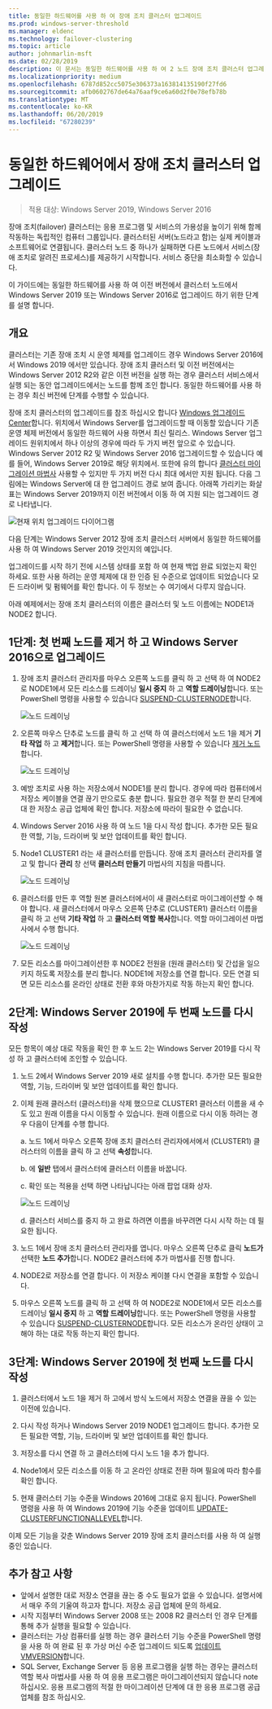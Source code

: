 ```yaml
---
title: 동일한 하드웨어를 사용 하 여 장애 조치 클러스터 업그레이드
ms.prod: windows-server-threshold
ms.manager: eldenc
ms.technology: failover-clustering
ms.topic: article
author: johnmarlin-msft
ms.date: 02/28/2019
description: 이 문서는 동일한 하드웨어를 사용 하 여 2 노드 장애 조치 클러스터 업그레이드에 대해 설명 합니다.
ms.localizationpriority: medium
ms.openlocfilehash: 6787d852cc5075e306373a163814135190f27fd6
ms.sourcegitcommit: afb0602767de64a76aaf9ce6a60d2f0e78efb78b
ms.translationtype: MT
ms.contentlocale: ko-KR
ms.lasthandoff: 06/20/2019
ms.locfileid: "67280239"
---
```

# <a name="upgrading-failover-clusters-on-the-same-hardware"></a>동일한 하드웨어에서 장애 조치 클러스터 업그레이드

> 적용 대상: Windows Server 2019, Windows Server 2016

장애 조치(failover) 클러스터는 응용 프로그램 및 서비스의 가용성을 높이기 위해 함께 작동하는 독립적인 컴퓨터 그룹입니다. 클러스터된 서버(노드라고 함)는 실제 케이블과 소프트웨어로 연결됩니다. 클러스터 노드 중 하나가 실패하면 다른 노드에서 서비스(장애 조치로 알려진 프로세스)를 제공하기 시작합니다. 서비스 중단을 최소화할 수 있습니다.

이 가이드에는 동일한 하드웨어를 사용 하 여 이전 버전에서 클러스터 노드에서 Windows Server 2019 또는 Windows Server 2016로 업그레이드 하기 위한 단계를 설명 합니다.

## <a name="overview"></a>개요

클러스터는 기존 장애 조치 시 운영 체제를 업그레이드 경우 Windows Server 2016에서 Windows 2019 에서만 있습니다.  장애 조치 클러스터 및 이전 버전에서는 Windows Server 2012 R2와 같은 이전 버전을 실행 하는 경우 클러스터 서비스에서 실행 되는 동안 업그레이드에서는 노드를 함께 조인 합니다.  동일한 하드웨어를 사용 하는 경우 최신 버전에 단계를 수행할 수 있습니다.  

장애 조치 클러스터의 업그레이드를 참조 하십시오 합니다 [Windows 업그레이드 Center](https://www.microsoft.com/upgradecenter)합니다.  위치에서 Windows Server를 업그레이드할 때 이동할 있습니다 기존 운영 체제 버전에서 동일한 하드웨어 사용 하면서 최신 릴리스. Windows Server 업그레이드 원위치에서 하나 이상의 경우에 따라 두 가지 버전 앞으로 수 있습니다. Windows Server 2012 R2 및 Windows Server 2016 업그레이드할 수 있습니다 예를 들어, Windows Server 2019로 해당 위치에서.  또한에 유의 합니다 [클러스터 마이그레이션 마법사](https://blogs.msdn.microsoft.com/clustering/2012/06/25/how-to-move-highly-available-clustered-vms-to-windows-server-2012-with-the-cluster-migration-wizard/) 사용할 수 있지만 두 가지 버전 다시 최대 에서만 지원 됩니다. 다음 그림에는 Windows Server에 대 한 업그레이드 경로 보여 줍니다. 아래쪽 가리키는 화살표는 Windows Server 2019까지 이전 버전에서 이동 하 여 지원 되는 업그레이드 경로 나타냅니다.

![현재 위치 업그레이드 다이어그램](media/In-Place-Upgrade/In-Place-Upgrade-1.png)

다음 단계는 Windows Server 2012 장애 조치 클러스터 서버에서 동일한 하드웨어를 사용 하 여 Windows Server 2019 것인지의 예입니다.  

업그레이드를 시작 하기 전에 시스템 상태를 포함 하 여 현재 백업 완료 되었는지 확인 하세요.  또한 사용 하려는 운영 체제에 대 한 인증 된 수준으로 업데이트 되었습니다 모든 드라이버 및 펌웨어를 확인 합니다.  이 두 정보는 수 여기에서 다루지 않습니다.

아래 예제에서는 장애 조치 클러스터의 이름은 클러스터 및 노드 이름에는 NODE1과 NODE2 합니다.

## <a name="step-1-evict-first-node-and-upgrade-to-windows-server-2016"></a>1단계: 첫 번째 노드를 제거 하 고 Windows Server 2016으로 업그레이드

1. 장애 조치 클러스터 관리자를 마우스 오른쪽 노드를 클릭 하 고 선택 하 여 NODE2로 NODE1에서 모든 리소스를 드레이닝 **일시 중지** 하 고 **역할 드레이닝**합니다.  또는 PowerShell 명령을 사용할 수 있습니다 [SUSPEND-CLUSTERNODE](https://docs.microsoft.com/powershell/module/failoverclusters/suspend-clusternode)합니다.

    ![노드 드레이닝](media/In-Place-Upgrade/In-Place-Upgrade-2.png)

2. 오른쪽 마우스 단추로 노드를 클릭 하 고 선택 하 여 클러스터에서 노드 1을 제거 **기타 작업** 하 고 **제거**합니다.  또는 PowerShell 명령을 사용할 수 있습니다 [제거 노드](https://docs.microsoft.com/powershell/module/failoverclusters/remove-clusternode)합니다.

    ![노드 드레이닝](media/In-Place-Upgrade/In-Place-Upgrade-3.png)

3. 예방 조치로 사용 하는 저장소에서 NODE1를 분리 합니다.  경우에 따라 컴퓨터에서 저장소 케이블을 연결 끊기 만으로도 충분 합니다.  필요한 경우 적절 한 분리 단계에 대 한 저장소 공급 업체에 확인 합니다.  저장소에 따라이 필요한 수 없습니다.

4. Windows Server 2016 사용 하 여 노드 1을 다시 작성 합니다.  추가한 모든 필요한 역할, 기능, 드라이버 및 보안 업데이트를 확인 합니다.

5. Node1 CLUSTER1 라는 새 클러스터를 만듭니다.  장애 조치 클러스터 관리자를 열고 및 합니다 **관리** 창 선택 **클러스터 만들기** 마법사의 지침을 따릅니다.

    ![노드 드레이닝](media/In-Place-Upgrade/In-Place-Upgrade-4.png)

6. 클러스터를 만든 후 역할 원본 클러스터에서이 새 클러스터로 마이그레이션할 수 해야 합니다.  새 클러스터에서 마우스 오른쪽 단추로 (CLUSTER1) 클러스터 이름을 클릭 하 고 선택 **기타 작업** 하 고 **클러스터 역할 복사**합니다.  역할 마이그레이션 마법사에서 수행 합니다.

    ![노드 드레이닝](media/In-Place-Upgrade/In-Place-Upgrade-5.png)

7.  모든 리소스를 마이그레이션한 후 NODE2 전원을 (원래 클러스터) 및 간섭을 일으키지 하도록 저장소를 분리 합니다.  NODE1에 저장소를 연결 합니다.  모든 연결 되 면 모든 리소스를 온라인 상태로 전환 후와 마찬가지로 작동 하는지 확인 합니다.

## <a name="step-2-rebuild-second-node-to-windows-server-2019"></a>2단계: Windows Server 2019에 두 번째 노드를 다시 작성

모든 항목이 예상 대로 작동을 확인 한 후 노드 2는 Windows Server 2019를 다시 작성 하 고 클러스터에 조인할 수 있습니다.

1. 노드 2에서 Windows Server 2019 새로 설치를 수행 합니다. 추가한 모든 필요한 역할, 기능, 드라이버 및 보안 업데이트를 확인 합니다.

2. 이제 원래 클러스터 (클러스터)을 삭제 했으므로 CLUSTER1 클러스터 이름을 새 수도 있고 원래 이름을 다시 이동할 수 있습니다.  원래 이름으로 다시 이동 하려는 경우 다음이 단계를 수행 합니다.
   
   a. 노드 1에서 마우스 오른쪽 장애 조치 클러스터 관리자에서에서 (CLUSTER1) 클러스터의 이름을 클릭 하 고 선택 **속성**합니다.
   
   b. 에 **일반** 탭에서 클러스터에 클러스터 이름을 바꿉니다.

   c. 확인 또는 적용을 선택 하면 나타납니다는 아래 팝업 대화 상자.

    ![노드 드레이닝](media/In-Place-Upgrade/In-Place-Upgrade-6.png)

    d. 클러스터 서비스를 중지 하 고 완료 하려면 이름을 바꾸려면 다시 시작 하는 데 필요한 됩니다.

3. 노드 1에서 장애 조치 클러스터 관리자를 엽니다.  마우스 오른쪽 단추로 클릭 **노드가** 선택한 **노드 추가**합니다.  NODE2 클러스터에 추가 마법사를 진행 합니다.

4. NODE2로 저장소를 연결 합니다. 이 저장소 케이블 다시 연결을 포함할 수 있습니다. 

5. 마우스 오른쪽 노드를 클릭 하 고 선택 하 여 NODE2로 NODE1에서 모든 리소스를 드레이닝 **일시 중지** 하 고 **역할 드레이닝**합니다.  또는 PowerShell 명령을 사용할 수 있습니다 [SUSPEND-CLUSTERNODE](https://docs.microsoft.com/powershell/module/failoverclusters/suspend-clusternode)합니다.  모든 리소스가 온라인 상태이 고 해야 하는 대로 작동 하는지 확인 합니다.

## <a name="step-3-rebuild-first-node-to-windows-server-2019"></a>3단계: Windows Server 2019에 첫 번째 노드를 다시 작성

1. 클러스터에서 노드 1을 제거 하 고에서 방식 노드에서 저장소 연결을 끊을 수 있는 이전에 있습니다.

2. 다시 작성 하거나 Windows Server 2019 NODE1 업그레이드 합니다.  추가한 모든 필요한 역할, 기능, 드라이버 및 보안 업데이트를 확인 합니다.

3. 저장소를 다시 연결 하 고 클러스터에 다시 노드 1을 추가 합니다.

4. Node1에서 모든 리소스를 이동 하 고 온라인 상태로 전환 하며 필요에 따라 함수를 확인 합니다.

5. 현재 클러스터 기능 수준을 Windows 2016에 그대로 유지 됩니다.  PowerShell 명령을 사용 하 여 Windows 2019에 기능 수준을 업데이트 [UPDATE-CLUSTERFUNCTIONALLEVEL](https://docs.microsoft.com/powershell/module/failoverclusters/update-clusterfunctionallevel)합니다.

이제 모든 기능을 갖춘 Windows Server 2019 장애 조치 클러스터를 사용 하 여 실행 중인 있습니다.

## <a name="additional-notes"></a>추가 참고 사항

- 앞에서 설명한 대로 저장소 연결을 끊는 중 수도 필요가 없을 수 있습니다.  설명서에서 매우 주의 기울여 하고자 합니다.  저장소 공급 업체에 문의 하세요.
- 시작 지점부터 Windows Server 2008 또는 2008 R2 클러스터 인 경우 단계를 통해 추가 실행을 필요할 수 있습니다.
- 클러스터는 가상 컴퓨터를 실행 하는 경우 클러스터 기능 수준을 PowerShell 명령을 사용 하 여 완료 된 후 가상 머신 수준 업그레이드 되도록 [업데이트 VMVERSION](https://docs.microsoft.com/powershell/module/hyper-v/update-vmversion)합니다.
- SQL Server, Exchange Server 등 응용 프로그램을 실행 하는 경우는 클러스터 역할 복사 마법사를 사용 하 여 응용 프로그램은 마이그레이션되지 않습니다 note 하십시오.  응용 프로그램의 적절 한 마이그레이션 단계에 대 한 응용 프로그램 공급 업체를 참조 하십시오.